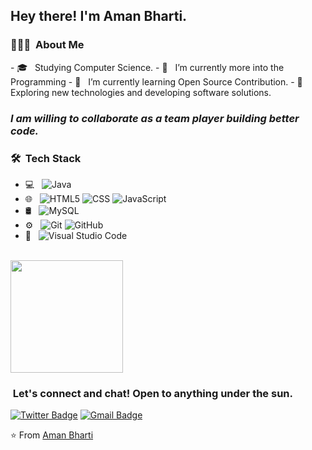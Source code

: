 <h2> Hey there! I'm Aman Bharti.</h2>

<h3> 👨🏻‍💻 &nbsp;About Me </h3>
- 🎓 &nbsp; Studying Computer Science.
- 🔭 &nbsp; I’m currently more into the Programming
- 🌱 &nbsp; I’m currently learning Open Source Contribution.
- 🌱 &nbsp; Exploring new technologies and developing software solutions.
</h3>

### *I am willing to collaborate as a team player building better code.*

<h3> 🛠 &nbsp;Tech Stack</h3>

- 💻 &nbsp;
  ![Java](https://img.shields.io/badge/-Java-333333?style=flat&logo=Java&logoColor=007396)
- 🌐 &nbsp;
  ![HTML5](https://img.shields.io/badge/-HTML5-333333?style=flat&logo=HTML5)
  ![CSS](https://img.shields.io/badge/-CSS-333333?style=flat&logo=CSS3&logoColor=1572B6)
  ![JavaScript](https://img.shields.io/badge/-JavaScript-333333?style=flat&logo=javascript)
- 🛢 &nbsp;
  ![MySQL](https://img.shields.io/badge/-MySQL-333333?style=flat&logo=mysql)
- ⚙️ &nbsp;
  ![Git](https://img.shields.io/badge/-Git-333333?style=flat&logo=git)
  ![GitHub](https://img.shields.io/badge/-GitHub-333333?style=flat&logo=github)
- 🔧 &nbsp;
  ![Visual Studio Code](https://img.shields.io/badge/-Visual%20Studio%20Code-333333?style=flat&logo=visual-studio-code&logoColor=007ACC)

<br/>

<a href="https://github.com/Aman0ab">
  <img height="180em" src="https://github-readme-stats.vercel.app/api?username=aman0ab&theme=buefy&show_icons=true"</img>
</a>

<h3> &nbsp;Let's connect and chat! Open to anything under the sun.</h3>

[![Twitter Badge](https://img.shields.io/badge/-Aman_Bharti-1ca0f1?style=flat-square&logo=twitter&logoColor=white&link=https://twitter.com/aman0ab)](https://twitter.com/aman0ab)
[![Gmail Badge](https://img.shields.io/badge/-amanbharti0ab@gmail.com-c14438?style=flat-square&logo=Gmail&logoColor=white&link=mailto:amanbharti0ab@gmail.com)](mailto:amanbharti0ab@gmail.com)

⭐️ From [Aman Bharti](https://github.com/Aman0ab)
